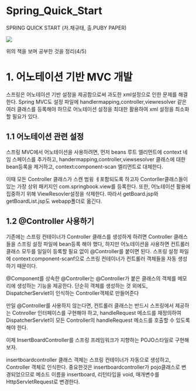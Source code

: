 # Spring_Quick_Start
<p>SPRING QUICK START (저.채규태, 출.PUBY PAPER)</p>

<img src="http://image.yes24.com/momo/TopCate853/MidCate001/85204414.jpg">

<p>위의 책을 보며 공부한 것을 정리(4/5)</p>

<H1>1. 어노테이션 기반 MVC 개발</H1>
<p>스프링은 어노테이션 기반 설정을 제공함으로써 과도한 xml설정으로 인한 문제를 해결한다. Spring MVC도 설정 파일에 handlermapping,controller,viewresolver 같은 여러 클래스를 등록해야 하므로
어노테이션 설정을 최대한 활용하여 xml 설정을 최소화할 필요가 있다.</p>

<H2>1.1 어노테이션 관련 설정</H2>
<p>스프링 MVC에서 어노테이션을 사용하려면, 먼저 beans 루트 엘리먼트에 context 네임 스페이스를 추가하고, handermapping,controller,viewsesolver 클래스에 대한 bean등록을 제거하고, context:component-scan 엘리먼트로 대체한다.</p>
<p>이때 모든 Controller 클래스가 스캔 범윙 ㅔ포함되도록 하고자 Contorller클래스들이 있는 가장 상위 패키지인 com.springbook.view를 등록한다.
또한, 어노테이션 활용에 집중하기 위해 ViewResovler설정을 삭제한다. 따라서 getBoard.jsp와 getBoardList.jsp도 webapp폴더로 옮긴다.</p>

<H2>1.2 @Controller 사용하기</H2>
<p>기존에는 스프링 컨테이너가 Controller 클래스를 생성하게 하려면 Controller 클래스들을 스프링 설정 파일에 bean등록 해야 했다, 하지만 어노테이션을 사용하면 컨트롤러 클래스 모두를 일일이 등록할 필요 없이 @Controller를 붙이면 된다. 스프링 설정 파일에 context:component-scanf으로 스프링 컨테이너가 컨트롤러 객체들을 자동 생성하기 때문이다.</p>
<p>@Component를 상속한 @Controller는 @Controller가 붙은 클래스의 객체를 메모리에 생성하는 기능을 제공한다. 단순히 객체를 생성하는 것 외에도, DispatcherServlet이 인식하는 Controller객체로 만들어준다</p>
<p>만일 @Controller를 사용하지 않는다면, 컨트롤러 클래스는 반드시 스프링에서 제공하는 Cotnroller 인터페이스를 구현해야 하고, handleRequest 메소드를 재정의하여 DispatcherServlet이 모든 Controller의 handleRequest 메소드를 호출할 수 있도록 해야 한다.</p>
<p>이제 InsertBoardController를  스프링 프레임워크가 지향하는 POJO스타일로 구현해보자.</p>
<p>insertboardcontroller 클래스 객체는 스프링 컨테이너가 자동으로 생성하고, Controller 객체로 인식한다. 중요한것은 insertboardcontroller가 pojo클래스로 변경되었으므로 메소드 이름을  insertboard, 리턴타입을 void, 매개변수를 HttpServletRequest로 변경한다.</p>
<H3></H3>
<p></p>
<p></p>